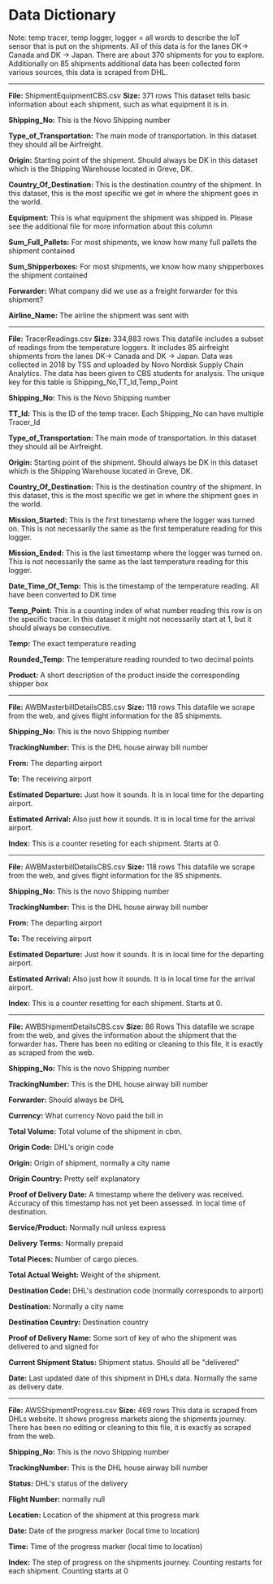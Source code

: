 # Data Dictionary

Note: temp tracer, temp logger, logger = all words to describe the IoT sensor that is put on the shipments.
All of this data is for the lanes DK-> Canada and DK -> Japan. There are about 370 shipments for you to explore.
Additionally on 85 shipments additional data has been collected form various sources, this data is scraped from DHL.

* * *

**File:** ShipmentEquipmentCBS.csv
**Size:** 371 rows
This dataset tells basic information about each shipment, such as what equipment it is in.

**Shipping_No:** This is the Novo Shipping number

**Type_of_Transportation:** The main mode of transportation. In this dataset they should all be Airfreight.

**Origin:** Starting point of the shipment. Should always be DK in this dataset which is the Shipping Warehouse located in Greve, DK.

**Country_Of_Destination:** This is the destination country of the shipment. In this dataset, this is the most specific we get in where the shipment goes in the world.

**Equipment:** This is what equipment the shipment was shipped in. Please see the additional file for more information about this column

**Sum_Full_Pallets:** For most shipments, we know how many full pallets the shipment contained

**Sum_Shipperboxes:** For most shipments, we know how many shipperboxes the shipment contained

**Forwarder:** What company did we use as a freight forwarder for this shipment?

**Airline_Name:** The airline the shipment was sent with

* * *

**File:** TracerReadings.csv
**Size:** 334,883 rows
This datafile includes a subset of readings from the temperature loggers. It includes 85 airfreight shipments from the lanes DK-> Canada and DK -> Japan. Data was collected in 2018 by TSS and uploaded by Novo Nordisk Supply Chain Analytics. The data has been given to CBS students for analysis.
The unique key for this table is Shipping_No,TT_Id,Temp_Point

**Shipping_No:** This is the Novo Shipping number

**TT_Id:** This is the ID of the temp tracer. Each Shipping_No can have multiple Tracer_Id

**Type_of_Transportation:** The main mode of transportation. In this dataset they should all be Airfreight.

**Origin:** Starting point of the shipment. Should always be DK in this dataset which is the Shipping Warehouse located in Greve, DK.

**Country_Of_Destination:** This is the destination country of the shipment. In this dataset, this is the most specific we get in where the shipment goes in the world.

**Mission_Started:** This is the first timestamp where the logger was turned on. This is not necessarily the same as the first temperature reading for this logger.

**Mission_Ended:** This is the last timestamp where the logger was turned on. This is not necessarily the same as the last temperature reading for this logger.

**Date_Time_Of_Temp:** This is the timestamp of the temperature reading. All have been converted to DK time

**Temp_Point:** This is a counting index of what number reading this row is on the specific tracer. In this dataset it might not necessarily start at 1,
but it should always be consecutive.

**Temp:** The exact temperature reading

**Rounded_Temp:** The temperature reading rounded to two decimal points

**Product:** A short description of the product inside the corresponding shipper box

* * *

**File:** AWBMasterbillDetailsCBS.csv
**Size:** 118 rows
This datafile we scrape from the web, and gives flight information for the 85 shipments.

**Shipping_No:** This is the novo Shipping number  

**TrackingNumber:** This is the DHL house airway bill number

**From:** The departing airport

**To:** The receiving airport

**Estimated Departure:** Just how it sounds. It is in local time for the departing airport.

**Estimated Arrival:** Also just how it sounds. It is in local time for the arrival airport.

**Index:** This is a counter reseting for each shipment. Starts at 0.

* * *

**File:** AWBMasterbillDetailsCBS.csv
**Size:** 118 rows
This datafile we scrape from the web, and gives flight information for the 85 shipments.

**Shipping_No:** This is the novo Shipping number  

**TrackingNumber:** This is the DHL house airway bill number

**From:** The departing airport

**To:** The receiving airport

**Estimated Departure:** Just how it sounds. It is in local time for the departing airport.

**Estimated Arrival:** Also just how it sounds. It is in local time for the arrival airport.

**Index:** This is a counter resetting for each shipment. Starts at 0.

* * *

**File:** AWBShipmentDetailsCBS.csv
**Size:** 86 Rows
This datafile we scrape from the web, and gives the information about the shipment that the forwarder has. There has been no editing or cleaning to this file, it is exactly as scraped from the web.

**Shipping_No:** This is the novo Shipping number  

**TrackingNumber:** This is the DHL house airway bill number

**Forwarder:** Should always be DHL

**Currency:** What currency Novo paid the bill in

**Total Volume:** Total volume of the shipment in cbm.

**Origin Code:** DHL's origin code

**Origin:** Origin of shipment, normally a city name

**Origin Country:** Pretty self explanatory

**Proof of Delivery Date:** A timestamp where the delivery was received. Accuracy of this timestamp has not yet been assessed. In local time of destination.

**Service/Product:** Normally null unless express

**Delivery Terms:** Normally prepaid

**Total Pieces:** Number of cargo pieces.

**Total Actual Weight:** Weight of the shipment.

**Destination Code:** DHL's destination code (normally corresponds to airport)

**Destination:** Normally a city name

**Destination Country:** Destination country

**Proof of Delivery Name:** Some sort of key of who the shipment was delivered to and signed for

**Current Shipment Status:** Shipment status. Should all be "delivered"

**Date:** Last updated date of this shipment in DHLs data. Normally the same as delivery date.

* * *

**File:** AWSShipmentProgress.csv
**Size:** 469 rows
This data is scraped from DHLs website. It shows progress markets along the shipments journey. There has been no editing or cleaning to this file, it is exactly as scraped from the web.

**Shipping_No:** This is the novo Shipping number  

**TrackingNumber:** This is the DHL house airway bill number

**Status:** DHL's status of the delivery

**Flight Number:** normally null

**Location:** Location of the shipment at this progress mark

**Date:** Date of the progress marker (local time to location)

**Time:** Time of the progress marker (local time to location)

**Index:** The step of progress on the shipments journey. Counting restarts for each shipment. Counting starts at 0
